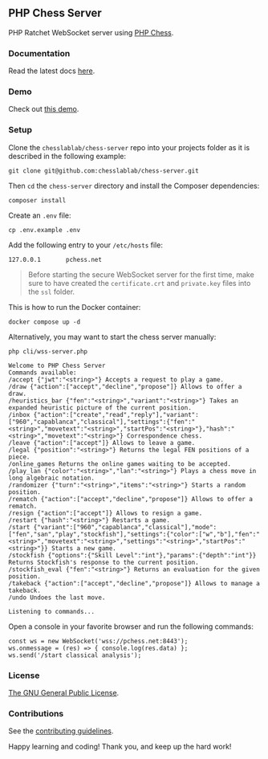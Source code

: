 ## PHP Chess Server

PHP Ratchet WebSocket server using [PHP Chess](https://github.com/chesslablab/php-chess).

### Documentation

Read the latest docs [here](https://php-chess-server.readthedocs.io/en/latest/).

### Demo

Check out [this demo](https://www.chesslablab.com).

### Setup

Clone the `chesslablab/chess-server` repo into your projects folder as it is described in the following example:

```
git clone git@github.com:chesslablab/chess-server.git
```

Then `cd` the `chess-server` directory and install the Composer dependencies:
```
composer install
```

Create an `.env` file:
```
cp .env.example .env
```

Add the following entry to your `/etc/hosts` file:

```
127.0.0.1       pchess.net
```

> Before starting the secure WebSocket server for the first time, make sure to have created the `certificate.crt` and `private.key` files into the `ssl` folder.

This is how to run the Docker container:

```
docker compose up -d
```

Alternatively, you may want to start the chess server manually:

```
php cli/wss-server.php
```
```
Welcome to PHP Chess Server
Commands available:
/accept {"jwt":"<string>"} Accepts a request to play a game.
/draw {"action":["accept","decline","propose"]} Allows to offer a draw.
/heuristics_bar {"fen":"<string>","variant":"<string>"} Takes an expanded heuristic picture of the current position.
/inbox {"action":["create","read","reply"],"variant":["960","capablanca","classical"],"settings":{"fen":"<string>","movetext":"<string>","startPos":"<string>"},"hash":"<string>","movetext":"<string>"} Correspondence chess.
/leave {"action":["accept"]} Allows to leave a game.
/legal {"position":"<string>"} Returns the legal FEN positions of a piece.
/online_games Returns the online games waiting to be accepted.
/play_lan {"color":"<string>","lan":"<string>"} Plays a chess move in long algebraic notation.
/randomizer {"turn":"<string>","items":"<string>"} Starts a random position.
/rematch {"action":["accept","decline","propose"]} Allows to offer a rematch.
/resign {"action":["accept"]} Allows to resign a game.
/restart {"hash":"<string>"} Restarts a game.
/start {"variant":["960","capablanca","classical"],"mode":["fen","san","play","stockfish"],"settings":{"color":["w","b"],"fen":"<string>","movetext":"<string>","settings":"<string>","startPos":"<string>"}} Starts a new game.
/stockfish {"options":{"Skill Level":"int"},"params":{"depth":"int"}} Returns Stockfish's response to the current position.
/stockfish_eval {"fen":"<string>"} Returns an evaluation for the given position.
/takeback {"action":["accept","decline","propose"]} Allows to manage a takeback.
/undo Undoes the last move.

Listening to commands...
```

Open a console in your favorite browser and run the following commands:

```
const ws = new WebSocket('wss://pchess.net:8443');
ws.onmessage = (res) => { console.log(res.data) };
ws.send('/start classical analysis');
```

### License

[The GNU General Public License](https://github.com/chesslablab/chess-server/blob/master/LICENSE).

### Contributions

See the [contributing guidelines](https://github.com/chesslablab/chess-server/blob/master/CONTRIBUTING.md).

Happy learning and coding! Thank you, and keep up the hard work!
